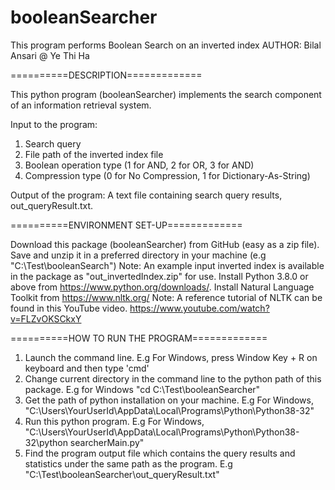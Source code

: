 # booleanSearcher
This program performs Boolean Search on an inverted index
AUTHOR: Bilal Ansari @ Ye Thi Ha

==========DESCRIPTION=============

This python program (booleanSearcher) implements the search component of an information retrieval system.

Input to the program:
1. Search query 
2. File path of the inverted index file
3. Boolean operation type (1 for AND, 2 for OR, 3 for AND)
4. Compression type (0 for No Compression, 1 for Dictionary-As-String)

Output of the program: A text file containing search query results, out_queryResult.txt.

==========ENVIRONMENT SET-UP=============

Download this package (booleanSearcher) from GitHub (easy as a zip file). Save and unzip it in a preferred directory in your machine (e.g "C:\Test\booleanSearch") 
Note: An example input inverted index is available in the package as "out_invertedIndex.zip" for use.
Install Python 3.8.0 or above from https://www.python.org/downloads/.
Install Natural Language Toolkit from https://www.nltk.org/ Note: A reference tutorial of NLTK can be found in this YouTube video. https://www.youtube.com/watch?v=FLZvOKSCkxY

==========HOW TO RUN THE PROGRAM=============

1. Launch the command line. E.g For Windows, press Window Key + R on keyboard and then type 'cmd'
2. Change current directory in the command line to the python path of this package. E.g for Windows "cd C:\Test\booleanSearcher"
3. Get the path of python installation on your machine. E.g For Windows, "C:\Users\YourUserId\AppData\Local\Programs\Python\Python38-32"
4. Run this python program. E.g For Windows, "C:\Users\YourUserId\AppData\Local\Programs\Python\Python38-32\python searcherMain.py"
5. Find the program output file which contains the query results and statistics under the same path as the program. E.g "C:\Test\booleanSearcher\out_queryResult.txt"
